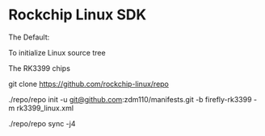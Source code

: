 # Rockchip Linux SDK

The Default:

To initialize Linux source tree

The RK3399 chips

git clone https://github.com/rockchip-linux/repo 

./repo/repo init -u git@github.com:zdm110/manifests.git -b firefly-rk3399 -m rk3399_linux.xml

./repo/repo sync -j4
